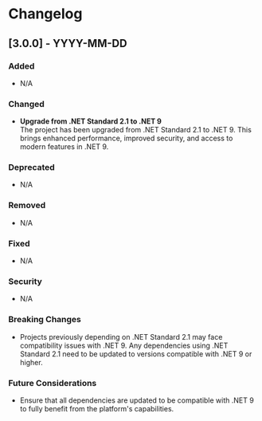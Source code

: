 # Changelog

## [3.0.0] - YYYY-MM-DD

### Added
- N/A

### Changed
- **Upgrade from .NET Standard 2.1 to .NET 9**  
  The project has been upgraded from .NET Standard 2.1 to .NET 9. This brings enhanced performance, improved security, and access to modern features in .NET 9.

### Deprecated
- N/A

### Removed
- N/A

### Fixed
- N/A

### Security
- N/A

### Breaking Changes
- Projects previously depending on .NET Standard 2.1 may face compatibility issues with .NET 9. Any dependencies using .NET Standard 2.1 need to be updated to versions compatible with .NET 9 or higher.

### Future Considerations
- Ensure that all dependencies are updated to be compatible with .NET 9 to fully benefit from the platform's capabilities.

